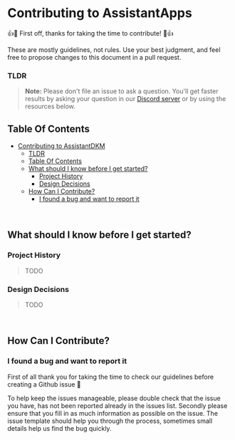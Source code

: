 # Contributing to AssistantApps

:+1::tada: First off, thanks for taking the time to contribute! :tada::+1:

These are mostly guidelines, not rules. Use your best judgment, and feel free to propose changes to this document in a pull request.

### TLDR
> **Note:** Please don't file an issue to ask a question. You'll get faster results by asking your question in our [Discord server](https://assistantapps.com/discord) or by using the resources below.

## Table Of Contents

- [Contributing to AssistantDKM](#contributing-to-assistantapps)
    - [TLDR](#tldr)
  - [Table Of Contents](#table-of-contents)
  - [What should I know before I get started?](#what-should-i-know-before-i-get-started)
    - [Project History](#project-history)
    - [Design Decisions](#design-decisions)
  - [How Can I Contribute?](#how-can-i-contribute)
    - [I found a bug and want to report it](#i-found-a-bug-and-want-to-report-it)


<br />

## What should I know before I get started?

### Project History

> TODO

### Design Decisions

> TODO


<br />

## How Can I Contribute?

### I found a bug and want to report it

First of all thank you for taking the time to check our guidelines before creating a Github issue 💪

To help keep the issues manageable, please double check that the issue you have, has not been reported already in the issues list. Secondly please ensure that you fill in as much information as possible on the issue. The issue template should help you through the process, sometimes small details help us find the bug quickly.



